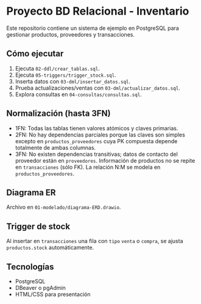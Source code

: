 # Proyecto BD Relacional - Inventario

Este repositorio contiene un sistema de ejemplo en PostgreSQL para gestionar productos, proveedores y transacciones.

## Cómo ejecutar
1. Ejecuta `02-ddl/crear_tablas.sql`.
2. Ejecuta `05-triggers/trigger_stock.sql`.
3. Inserta datos con `03-dml/insertar_datos.sql`.
4. Prueba actualizaciones/ventas con `03-dml/actualizar_datos.sql`.
5. Explora consultas en `04-consultas/consultas.sql`.

## Normalización (hasta 3FN)
- 1FN: Todas las tablas tienen valores atómicos y claves primarias.
- 2FN: No hay dependencias parciales porque las claves son simples excepto en `productos_proveedores` cuya PK compuesta depende totalmente de ambas columnas.
- 3FN: No existen dependencias transitivas; datos de contacto del proveedor están en `proveedores`. Información de productos no se repite en `transacciones` (sólo FK). La relación N:M se modela en `productos_proveedores`.

## Diagrama ER
Archivo en `01-modelado/diagrama-ERD.drawio`.

## Trigger de stock
Al insertar en `transacciones` una fila con `tipo` `venta` o `compra`, se ajusta `productos.stock` automáticamente.

## Tecnologías
- PostgreSQL
- DBeaver o pgAdmin
- HTML/CSS para presentación


